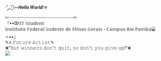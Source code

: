 ·˚ ༘₊· ͟͟͞͞꒰➳𝑯𝒆𝒍𝒍𝒐 𝑾𝒐𝒓𝒍𝒅!𖤐<br>
✄┈┈┈┈┈┈┈┈┈┈┈┈┈┈┈┈┈┈┈┈┈┈┈┈┈✄<br>
『••⌦𝕀𝕋 𝕊𝕥𝕦𝕕𝕖𝕟𝕥 <br>
𝕀𝕟𝕤𝕥𝕚𝕥𝕦𝕥𝕠 𝔽𝕖𝕕𝕖𝕣𝕒𝕝 𝕊𝕦𝕕𝕖𝕤𝕥𝕖 𝕕𝕖 𝕄𝕚𝕟𝕒𝕤 𝔾𝕖𝕣𝕒𝕚𝕤 - ℂ𝕒𝕞𝕡𝕦𝕤 ℝ𝕚𝕠 ℙ𝕠𝕞𝕓𝕒💻✧••』<br>
✎𝙰 𝙵𝚞𝚝𝚞𝚛𝚎 𝙰𝚛𝚝𝚒𝚜𝚝✎<br>
❀"𝙱𝚞𝚝 𝚠𝚒𝚗𝚗𝚎𝚛𝚜 𝚍𝚘𝚗'𝚝 𝚚𝚞𝚒𝚝, 𝚜𝚘 𝚍𝚘𝚗'𝚝 𝚢𝚘𝚞 𝚐𝚒𝚟𝚎 𝚞𝚙!"❀<br>
<img src="https://media1.giphy.com/media/kprByMkudw8s8/giphy.gif?cid=6c09b952o6oidtr7sh5onrwxtwdgjw60zy30acfzvxx1bq4y&ep=v1_gifs_search&rid=giphy.gif&ct=g">

